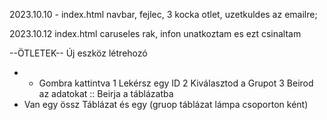2023.10.10 - index.html navbar, fejlec, 3 kocka otlet, uzetkuldes az emailre;





2023.10.12 index.html caruseles rak, infon unatkoztam es ezt csinaltam



--ÖTLETEK--
Új eszköz létrehozó
- + Gombra kattintva
 1 Lekérsz egy ID
 2 Kiválasztod a Grupot
 3 Beirod az adatokat
:: Beirja a táblázatba
- Van egy össz Táblázat és egy (gruop táblázat lámpa csoporton ként) 
